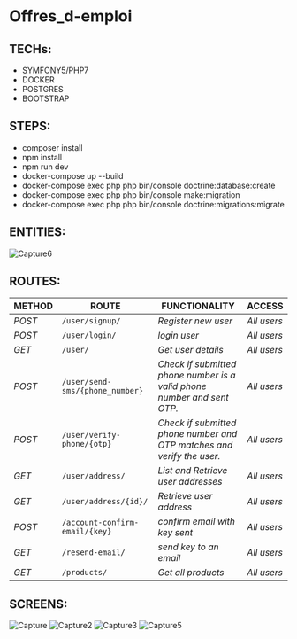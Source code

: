 ﻿# Offres_d-emploi
 ## TECHs:
 * SYMFONY5/PHP7
 * DOCKER
 * POSTGRES
 * BOOTSTRAP
 ## STEPS: 
* composer install
* npm install
* npm run dev
* docker-compose up --build
* docker-compose exec php php bin/console doctrine:database:create
* docker-compose exec php php bin/console make:migration
* docker-compose exec php php bin/console doctrine:migrations:migrate
 ## ENTITIES:
 ![Capture6](https://user-images.githubusercontent.com/26094313/216023776-c0e6ffb1-441f-4dd3-8b95-08c5afbe5a72.PNG)
 ## ROUTES:
  | METHOD | ROUTE | FUNCTIONALITY |ACCESS|
  | ------- | ----- | ------------- | ------------- |
  | *POST* | ```/user/signup/``` | _Register new user_| _All users_|
  | *POST* | ```/user/login/``` | _login user_| _All users_|
  | *GET* | ```/user/``` | _Get user details_| _All users_|
  | *POST* | ```/user/send-sms/{phone_number}``` | _Check if submitted phone number is a valid phone number and sent OTP._| _All users_|
  | *POST* | ```/user/verify-phone/{otp}``` | _Check if submitted phone number and OTP matches and verify the user._| _All users_|
  | *GET* | ```/user/address/``` | _List and Retrieve user addresses_| _All users_|
  | *GET* | ```/user/address/{id}/``` | _Retrieve user address_| _All users_|
  | *POST* | ```/account-confirm-email/{key}``` | _confirm email with key sent_| _All users_|
  | *GET* | ```/resend-email/``` | _send key to an email_| _All users_|
  | *GET* | ```/products/``` | _Get all products_|_All users_|
 
 ## SCREENS:
![Capture](https://user-images.githubusercontent.com/26094313/215843709-17b91369-8398-4327-b90c-bb960a4389ba.PNG)
![Capture2](https://user-images.githubusercontent.com/26094313/215843716-101906e0-d335-4ac7-b770-6f29d243ee78.PNG)
![Capture3](https://user-images.githubusercontent.com/26094313/215843720-9ebad3ba-ecfc-4b95-99a0-c28ea11a6f96.PNG)
![Capture5](https://user-images.githubusercontent.com/26094313/215843723-456f098d-221a-4be6-a419-20d9ba28582f.PNG)
